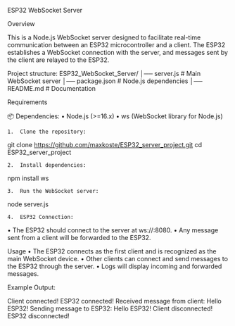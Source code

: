 ESP32 WebSocket Server

Overview

This is a Node.js WebSocket server designed to facilitate real-time communication between an ESP32 microcontroller and a client. The ESP32 establishes a WebSocket connection with the server, and messages sent by the client are relayed to the ESP32.

Project structure: 
ESP32_WebSocket_Server/
│── server.js             # Main WebSocket server
│── package.json          # Node.js dependencies
│── README.md             # Documentation

Requirements

📦 Dependencies:
	•	Node.js (>=16.x)
	•	ws (WebSocket library for Node.js)

	1.	Clone the repository:

  git clone https://github.com/maxkoste/ESP32_server_project.git
  cd ESP32_server_project

	2.	Install dependencies:

  npm install ws

 	3.	Run the WebSocket server:

  node server.js

  	4.	ESP32 Connection:
  •	The ESP32 should connect to the server at ws://<server-ip>:8080.
	•	Any message sent from a client will be forwarded to the ESP32.

 Usage
	•	The ESP32 connects as the first client and is recognized as the main WebSocket device.
	•	Other clients can connect and send messages to the ESP32 through the server.
	•	Logs will display incoming and forwarded messages.

Example Output:

Client connected!
ESP32 connected!
Received message from client: Hello ESP32!
Sending message to ESP32: Hello ESP32!
Client disconnected!
ESP32 disconnected!
